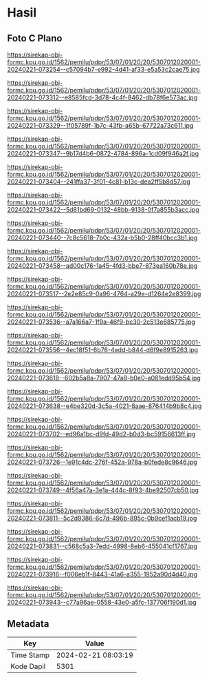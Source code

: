 # Hasil

## Foto C Plano

https://sirekap-obj-formc.kpu.go.id/1562/pemilu/pdpr/53/07/01/20/20/5307012020001-20240221-073254--c57094b7-e992-4d41-af33-e5a53c2cae75.jpg

https://sirekap-obj-formc.kpu.go.id/1562/pemilu/pdpr/53/07/01/20/20/5307012020001-20240221-073312--e8585fcd-3d78-4c4f-8462-db78f6e573ac.jpg

https://sirekap-obj-formc.kpu.go.id/1562/pemilu/pdpr/53/07/01/20/20/5307012020001-20240221-073329--1f05789f-1b7c-43fb-a65b-67722a73c611.jpg

https://sirekap-obj-formc.kpu.go.id/1562/pemilu/pdpr/53/07/01/20/20/5307012020001-20240221-073347--9b17d4b6-0872-4784-896a-1cd09f946a2f.jpg

https://sirekap-obj-formc.kpu.go.id/1562/pemilu/pdpr/53/07/01/20/20/5307012020001-20240221-073404--241ffa37-3f01-4c81-b13c-dea2ff5b8d57.jpg

https://sirekap-obj-formc.kpu.go.id/1562/pemilu/pdpr/53/07/01/20/20/5307012020001-20240221-073422--5d81bd69-0132-48bb-9138-0f7a855b3acc.jpg

https://sirekap-obj-formc.kpu.go.id/1562/pemilu/pdpr/53/07/01/20/20/5307012020001-20240221-073440--7c8c5618-7b0c-432a-b5b0-28ff40bcc3b1.jpg

https://sirekap-obj-formc.kpu.go.id/1562/pemilu/pdpr/53/07/01/20/20/5307012020001-20240221-073458--ad00c176-1a45-4fd3-bbe7-873ea160b78e.jpg

https://sirekap-obj-formc.kpu.go.id/1562/pemilu/pdpr/53/07/01/20/20/5307012020001-20240221-073517--2e2e85c9-0a96-4764-a29e-d1264e2e8399.jpg

https://sirekap-obj-formc.kpu.go.id/1562/pemilu/pdpr/53/07/01/20/20/5307012020001-20240221-073536--a7a166a7-1f9a-46f9-bc30-2c513e685775.jpg

https://sirekap-obj-formc.kpu.go.id/1562/pemilu/pdpr/53/07/01/20/20/5307012020001-20240221-073556--4ec18f51-6b76-4edd-b844-d6f9e8915263.jpg

https://sirekap-obj-formc.kpu.go.id/1562/pemilu/pdpr/53/07/01/20/20/5307012020001-20240221-073618--602b5a8a-7907-47a8-b0e0-a081edd95b54.jpg

https://sirekap-obj-formc.kpu.go.id/1562/pemilu/pdpr/53/07/01/20/20/5307012020001-20240221-073638--e4be320d-3c5a-4021-8aae-876414b9b8c4.jpg

https://sirekap-obj-formc.kpu.go.id/1562/pemilu/pdpr/53/07/01/20/20/5307012020001-20240221-073702--ed96a1bc-d9fd-49d2-b0d3-bc59156613ff.jpg

https://sirekap-obj-formc.kpu.go.id/1562/pemilu/pdpr/53/07/01/20/20/5307012020001-20240221-073726--1e91c4dc-276f-452a-978a-b0fede8c9646.jpg

https://sirekap-obj-formc.kpu.go.id/1562/pemilu/pdpr/53/07/01/20/20/5307012020001-20240221-073749--4f56a47a-3e1a-444c-8f93-4be92507cb50.jpg

https://sirekap-obj-formc.kpu.go.id/1562/pemilu/pdpr/53/07/01/20/20/5307012020001-20240221-073811--5c2d9386-6c7d-496b-895c-0b9cef1acb19.jpg

https://sirekap-obj-formc.kpu.go.id/1562/pemilu/pdpr/53/07/01/20/20/5307012020001-20240221-073831--c568c5a3-7edd-4998-8eb6-455041cf1767.jpg

https://sirekap-obj-formc.kpu.go.id/1562/pemilu/pdpr/53/07/01/20/20/5307012020001-20240221-073916--f006eb1f-8443-41a6-a355-1952a90d4d40.jpg

https://sirekap-obj-formc.kpu.go.id/1562/pemilu/pdpr/53/07/01/20/20/5307012020001-20240221-073943--c77a96ae-0558-43e0-a5fc-137706f190d1.jpg


## Metadata

| Key        | Value               |
| ---------- | ------------------- |
| Time Stamp | 2024-02-21 08:03:19 |
| Kode Dapil | 5301                |



